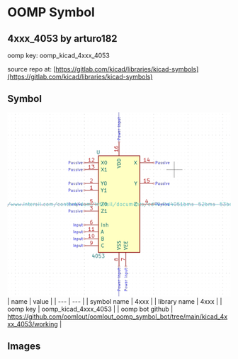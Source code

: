 # OOMP Symbol  
## 4xxx_4053  by arturo182  
  
oomp key: oomp_kicad_4xxx_4053  
  
source repo at: [https://gitlab.com/kicad/libraries/kicad-symbols](https://gitlab.com/kicad/libraries/kicad-symbols)  
## Symbol  
  
[![working.png](working_600.png)](working.png)  
| name | value | 
| --- | --- | 
| symbol name | 4xxx | 
| library name | 4xxx | 
| oomp key | oomp_kicad_4xxx_4053 | 
| oomp bot github | https://github.com/oomlout/oomlout_oomp_symbol_bot/tree/main/kicad_4xxx_4053/working | 
## Images  
